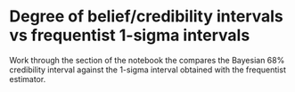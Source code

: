 # Degree of belief/credibility intervals vs frequentist 1-sigma intervals

Work through the section of the notebook the compares the Bayesian 68%
credibility interval against the 1-sigma interval obtained with the
frequentist estimator.


